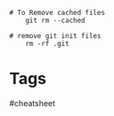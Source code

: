 
```
# To Remove cached files
	git rm --cached

# remove git init files
	rm -rf .git
```


# Tags
#cheatsheet